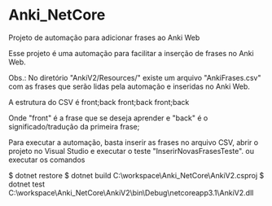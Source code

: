 # Anki_NetCore
Projeto de automação para adicionar frases ao Anki Web


Esse projeto é uma automação para facilitar a inserção de frases no Anki Web.

Obs.:
No diretório "AnkiV2/Resources/" existe um arquivo "AnkiFrases.csv" com as frases que serão lidas pela automação e inseridas no Anki Web.

A estrutura do CSV é 
front;back
front;back
front;back

Onde "front" é a frase que se deseja aprender e "back" é o significado/tradução da primeira frase;

Para executar a automação, basta inserir as frases no arquivo CSV, abrir o projeto no Visual Studio e executar o teste "InserirNovasFrasesTeste".
ou executar os comandos 

$ dotnet restore
$ dotnet build C:\workspace\Anki_NetCore\AnkiV2.csproj
$ dotnet test C:\workspace\Anki_NetCore\AnkiV2\bin\Debug\netcoreapp3.1\AnkiV2.dll
